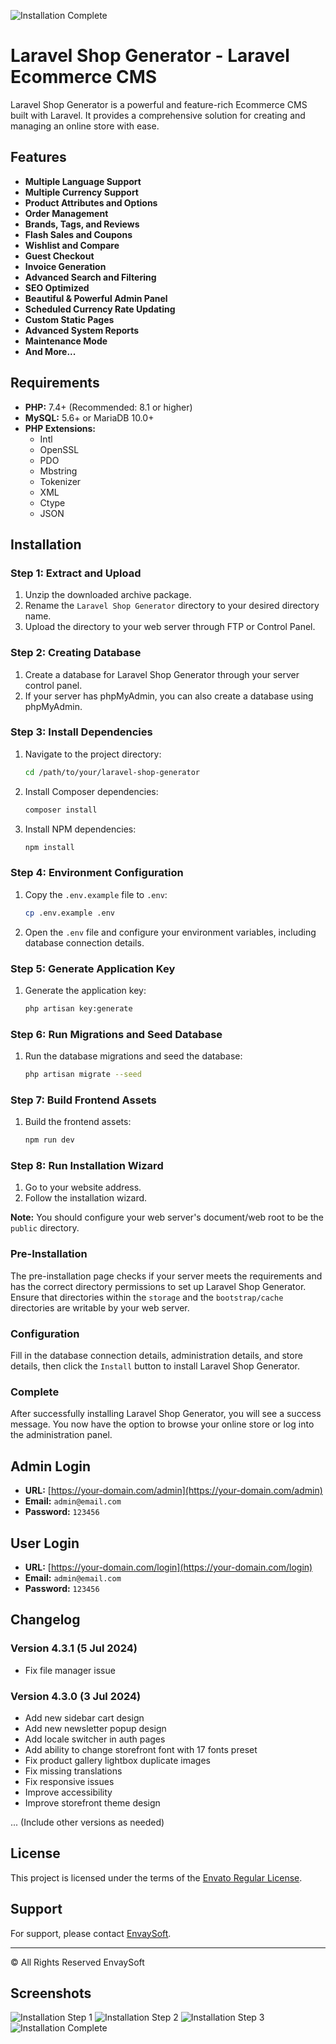 ![Installation Complete](public/Documentation/4.png)
# Laravel Shop Generator - Laravel Ecommerce CMS

Laravel Shop Generator is a powerful and feature-rich Ecommerce CMS built with Laravel. It provides a comprehensive solution for creating and managing an online store with ease.

## Features

- **Multiple Language Support**
- **Multiple Currency Support**
- **Product Attributes and Options**
- **Order Management**
- **Brands, Tags, and Reviews**
- **Flash Sales and Coupons**
- **Wishlist and Compare**
- **Guest Checkout**
- **Invoice Generation**
- **Advanced Search and Filtering**
- **SEO Optimized**
- **Beautiful & Powerful Admin Panel**
- **Scheduled Currency Rate Updating**
- **Custom Static Pages**
- **Advanced System Reports**
- **Maintenance Mode**
- **And More...**

## Requirements

- **PHP:** 7.4+ (Recommended: 8.1 or higher)
- **MySQL:** 5.6+ or MariaDB 10.0+
- **PHP Extensions:**
  - Intl
  - OpenSSL
  - PDO
  - Mbstring
  - Tokenizer
  - XML
  - Ctype
  - JSON

## Installation

### Step 1: Extract and Upload

1. Unzip the downloaded archive package.
2. Rename the `Laravel Shop Generator` directory to your desired directory name.
3. Upload the directory to your web server through FTP or Control Panel.

### Step 2: Creating Database

1. Create a database for Laravel Shop Generator through your server control panel.
2. If your server has phpMyAdmin, you can also create a database using phpMyAdmin.

### Step 3: Install Dependencies

1. Navigate to the project directory:
    ```bash
    cd /path/to/your/laravel-shop-generator
    ```
2. Install Composer dependencies:
    ```bash
    composer install
    ```
3. Install NPM dependencies:
    ```bash
    npm install
    ```

### Step 4: Environment Configuration

1. Copy the `.env.example` file to `.env`:
    ```bash
    cp .env.example .env
    ```
2. Open the `.env` file and configure your environment variables, including database connection details.

### Step 5: Generate Application Key

1. Generate the application key:
    ```bash
    php artisan key:generate
    ```

### Step 6: Run Migrations and Seed Database

1. Run the database migrations and seed the database:
    ```bash
    php artisan migrate --seed
    ```

### Step 7: Build Frontend Assets

1. Build the frontend assets:
    ```bash
    npm run dev
    ```

### Step 8: Run Installation Wizard

1. Go to your website address.
2. Follow the installation wizard.

**Note:** You should configure your web server's document/web root to be the `public` directory.

### Pre-Installation

The pre-installation page checks if your server meets the requirements and has the correct directory permissions to set up Laravel Shop Generator. Ensure that directories within the `storage` and the `bootstrap/cache` directories are writable by your web server.

### Configuration

Fill in the database connection details, administration details, and store details, then click the `Install` button to install Laravel Shop Generator.

### Complete

After successfully installing Laravel Shop Generator, you will see a success message. You now have the option to browse your online store or log into the administration panel.

## Admin Login

- **URL:** [https://your-domain.com/admin](https://your-domain.com/admin)
- **Email:** `admin@email.com`
- **Password:** `123456`

## User Login

- **URL:** [https://your-domain.com/login](https://your-domain.com/login)
- **Email:** `admin@email.com`
- **Password:** `123456`

## Changelog

### Version 4.3.1 (5 Jul 2024)
- Fix file manager issue

### Version 4.3.0 (3 Jul 2024)
- Add new sidebar cart design
- Add new newsletter popup design
- Add locale switcher in auth pages
- Add ability to change storefront font with 17 fonts preset
- Fix product gallery lightbox duplicate images
- Fix missing translations
- Fix responsive issues
- Improve accessibility
- Improve storefront theme design

... (Include other versions as needed)

## License

This project is licensed under the terms of the [Envato Regular License](https://codecanyon.net/licenses/standard).

## Support

For support, please contact [EnvaySoft](https://codecanyon.net/user/envaysoft).

---

© All Rights Reserved EnvaySoft

## Screenshots

![Installation Step 1](public/Documentation/1.png)
![Installation Step 2](public/Documentation/2.png)
![Installation Step 3](public/Documentation/3.png)
![Installation Complete](public/Documentation/4.png)